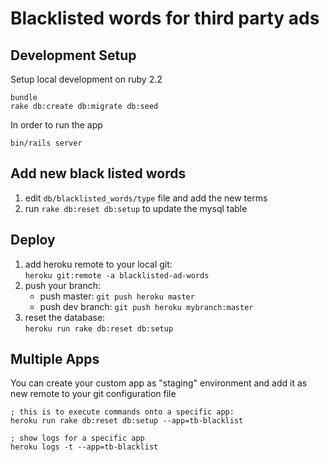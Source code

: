 # Blacklisted words for third party ads

## Development Setup

Setup local development on ruby 2.2

```
bundle
rake db:create db:migrate db:seed
```

In order to run the app

```
bin/rails server
```

## Add new black listed words

1. edit `db/blacklisted_words/type` file and add the new terms
2. run `rake db:reset db:setup` to update the mysql table

## Deploy

1. add heroku remote to your local git:  
   `heroku git:remote -a blacklisted-ad-words`
2. push your branch:
	* push master: `git push heroku master`
	* push dev branch: `git push heroku mybranch:master`
3. reset the database:  
   `heroku run rake db:reset db:setup`
   
   
## Multiple Apps

You can create your custom app as "staging" environment and add it as new remote to your git configuration file


```
; this is to execute commands onto a specific app:
heroku run rake db:reset db:setup --app=tb-blacklist

; show logs for a specific app
heroku logs -t --app=tb-blacklist 
```

